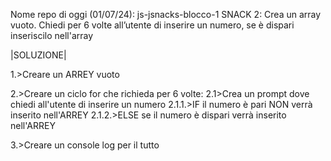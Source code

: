 Nome repo di oggi (01/07/24): js-jsnacks-blocco-1
SNACK 2:
Crea un array vuoto.
Chiedi per 6 volte all’utente di inserire un numero, se è dispari inseriscilo nell'array


|SOLUZIONE|

1.>Creare un ARREY vuoto

2.>Creare un ciclo for che richieda per 6 volte:
2.1>Crea un prompt dove chiedi all'utente di inserire un numero
2.1.1.>IF il numero è pari NON verrà inserito nell'ARREY
2.1.2.>ELSE se il numero è dispari verrà inserito nell'ARREY

3.>Creare un console log per il tutto